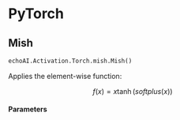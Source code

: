 # PyTorch

## Mish

```python
echoAI.Activation.Torch.mish.Mish()
```

Applies the element-wise function:

$$
f(x)=x\tanh(softplus(x))
$$

#### Parameters



